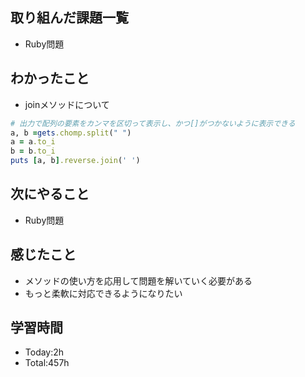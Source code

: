 ## 取り組んだ課題一覧
- Ruby問題

## わかったこと
- joinメソッドについて
```ruby
# 出力で配列の要素をカンマを区切って表示し、かつ[]がつかないように表示できる
a, b =gets.chomp.split(" ")
a = a.to_i
b = b.to_i
puts [a, b].reverse.join(' ')
```

## 次にやること
- Ruby問題

## 感じたこと
- メソッドの使い方を応用して問題を解いていく必要がある
- もっと柔軟に対応できるようになりたい
  
## 学習時間
- Today:2h
- Total:457h
 
